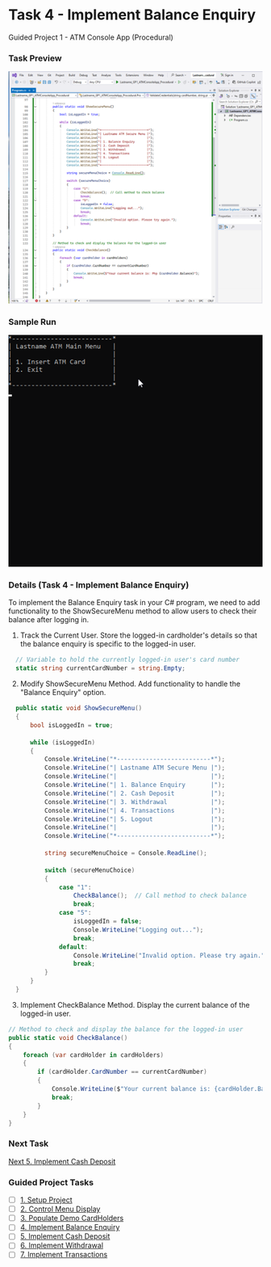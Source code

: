 # Task 4 - Implement Balance Enquiry
Guided Project 1 - ATM Console App (Procedural)

### Task Preview
![Populate Demo CardHolders](https://github.com/clydeatmcm/GP1_ATMConsoleApp/blob/4.-Implement-Balance-Enquiry/Task4_Preview.PNG)

### Sample Run
![Populate Demo CardHolders Sample Run](https://github.com/clydeatmcm/GP1_ATMConsoleApp/blob/4.-Implement-Balance-Enquiry/Task4_Preview.gif)

### Details (Task 4 - Implement Balance Enquiry)
To implement the Balance Enquiry task in your C# program, we need to add functionality to the ShowSecureMenu method to allow users to check their balance after logging in.

1. Track the Current User. Store the logged-in cardholder's details so that the balance enquiry is specific to the logged-in user.
```csharp
  // Variable to hold the currently logged-in user's card number
  static string currentCardNumber = string.Empty;
```
2. Modify ShowSecureMenu Method. Add functionality to handle the "Balance Enquiry" option.
```csharp
  public static void ShowSecureMenu()
  {
      bool isLoggedIn = true;

      while (isLoggedIn)
      {
          Console.WriteLine("*--------------------------*");
          Console.WriteLine("| Lastname ATM Secure Menu |");
          Console.WriteLine("|                          |");
          Console.WriteLine("| 1. Balance Enquiry       |");
          Console.WriteLine("| 2. Cash Deposit          |");
          Console.WriteLine("| 3. Withdrawal            |");
          Console.WriteLine("| 4. Transactions          |");
          Console.WriteLine("| 5. Logout                |");
          Console.WriteLine("|                          |");
          Console.WriteLine("*--------------------------*");
          
          string secureMenuChoice = Console.ReadLine();

          switch (secureMenuChoice)
          {
              case "1":
                  CheckBalance();  // Call method to check balance
                  break;
              case "5":
                  isLoggedIn = false;
                  Console.WriteLine("Logging out...");
                  break;
              default:
                  Console.WriteLine("Invalid option. Please try again.");
                  break;
          }
      }
  }
```
3. Implement CheckBalance Method. Display the current balance of the logged-in user.
```csharp
// Method to check and display the balance for the logged-in user
public static void CheckBalance()
{
    foreach (var cardHolder in cardHolders)
    {
        if (cardHolder.CardNumber == currentCardNumber)
        {
            Console.WriteLine($"Your current balance is: {cardHolder.Balance:C}");
            break;
        }
    }
}
```

### Next Task
[Next 5. Implement Cash Deposit](https://github.com/clydeatmcm/GP1_ATMConsoleApp/blob/5.-Implement-Cash-Deposit/README.md)

### Guided Project Tasks

- [ ] [1. Setup Project](https://github.com/clydeatmcm/GP1_ATMConsoleApp/blob/1.-Setup-Project/README.md)
- [ ] [2. Control Menu Display](https://github.com/clydeatmcm/GP1_ATMConsoleApp/blob/2.-Control-Menu-Display/README.md)
- [ ] [3. Populate Demo CardHolders](https://github.com/clydeatmcm/GP1_ATMConsoleApp/blob/3.-Populate-Demo-CardHolders/README.md)
- [ ] [4. Implement Balance Enquiry](https://github.com/clydeatmcm/GP1_ATMConsoleApp/blob/4.-Implement-Balance-Enquiry/README.md)
- [ ] [5. Implement Cash Deposit](https://github.com/clydeatmcm/GP1_ATMConsoleApp/blob/5.-Implement-Cash-Deposit/README.md)
- [ ] [6. Implement Withdrawal](https://github.com/clydeatmcm/GP1_ATMConsoleApp/blob/6.-Implement-Withdrawal/README.md)
- [ ] [7. Implement Transactions](https://github.com/clydeatmcm/GP1_ATMConsoleApp/blob/7.-Implement-Transactions/README.md) 
